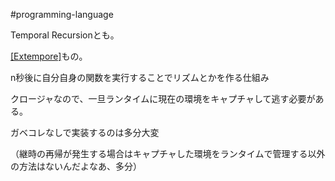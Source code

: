 #programming-language 

Temporal Recursionとも。

[[Extempore]](の前身Impromptuで導入された)もの。

n秒後に自分自身の関数を実行することでリズムとかを作る仕組み

クロージャなので、一旦ランタイムに現在の環境をキャプチャして逃す必要がある。

ガベコレなしで実装するのは多分大変

（継時の再帰が発生する場合はキャプチャした環境をランタイムで管理する以外の方法はないんだよなあ、多分）


